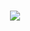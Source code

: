 <h1 align="center">
  <a href="https://git.io/typing-svg">
        <img src="https://readme-typing-svg.herokuapp.com?color=%23F7630C&size=30&duration=3500&center=true&lines=Hello!;My+name+is+Ivaylo.;Welcome+to+my+profile.">
</h1>
